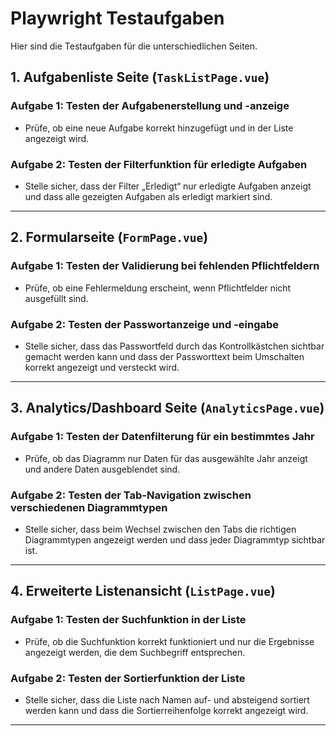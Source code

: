 # Playwright Testaufgaben

Hier sind die Testaufgaben für die unterschiedlichen Seiten.

## 1. Aufgabenliste Seite (`TaskListPage.vue`)

### Aufgabe 1: Testen der Aufgabenerstellung und -anzeige
- Prüfe, ob eine neue Aufgabe korrekt hinzugefügt und in der Liste angezeigt wird.

### Aufgabe 2: Testen der Filterfunktion für erledigte Aufgaben
- Stelle sicher, dass der Filter „Erledigt“ nur erledigte Aufgaben anzeigt und dass alle gezeigten Aufgaben als erledigt markiert sind.

---

## 2. Formularseite (`FormPage.vue`)

### Aufgabe 1: Testen der Validierung bei fehlenden Pflichtfeldern
- Prüfe, ob eine Fehlermeldung erscheint, wenn Pflichtfelder nicht ausgefüllt sind.

### Aufgabe 2: Testen der Passwortanzeige und -eingabe
- Stelle sicher, dass das Passwortfeld durch das Kontrollkästchen sichtbar gemacht werden kann und dass der Passworttext beim Umschalten korrekt angezeigt und versteckt wird.

---

## 3. Analytics/Dashboard Seite (`AnalyticsPage.vue`)

### Aufgabe 1: Testen der Datenfilterung für ein bestimmtes Jahr
- Prüfe, ob das Diagramm nur Daten für das ausgewählte Jahr anzeigt und andere Daten ausgeblendet sind.

### Aufgabe 2: Testen der Tab-Navigation zwischen verschiedenen Diagrammtypen
- Stelle sicher, dass beim Wechsel zwischen den Tabs die richtigen Diagrammtypen angezeigt werden und dass jeder Diagrammtyp sichtbar ist.

---

## 4. Erweiterte Listenansicht (`ListPage.vue`)

### Aufgabe 1: Testen der Suchfunktion in der Liste
- Prüfe, ob die Suchfunktion korrekt funktioniert und nur die Ergebnisse angezeigt werden, die dem Suchbegriff entsprechen.

### Aufgabe 2: Testen der Sortierfunktion der Liste
- Stelle sicher, dass die Liste nach Namen auf- und absteigend sortiert werden kann und dass die Sortierreihenfolge korrekt angezeigt wird.

---

